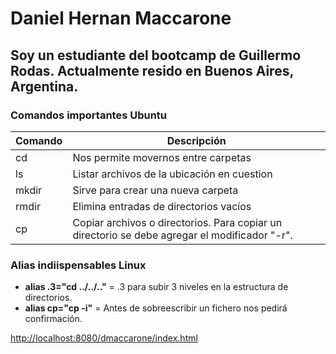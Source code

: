 # Daniel Hernan Maccarone

## Soy un estudiante del bootcamp de **Guillermo Rodas**. Actualmente resido en Buenos Aires, Argentina.

### Comandos importantes Ubuntu

| Comando | Descripción |
| ------ | ------ |
| cd | Nos permite movernos entre carpetas |
| ls | Listar archivos de la ubicación en cuestion |
| mkdir | Sirve para crear una nueva carpeta |
| rmdir | Elimina entradas de directorios vacíos |
| cp | Copiar archivos o directorios. Para copiar un directorio se debe agregar el modificador "-r". |

### Alias indiispensables Linux

- **alias .3="cd ../../.."** =  .3 para subir 3 niveles en la estructura de directorios.
- **alias cp="cp -i"** =  Antes de sobreescribir un fichero nos pedirá confirmación.

<http://localhost:8080/dmaccarone/index.html>
